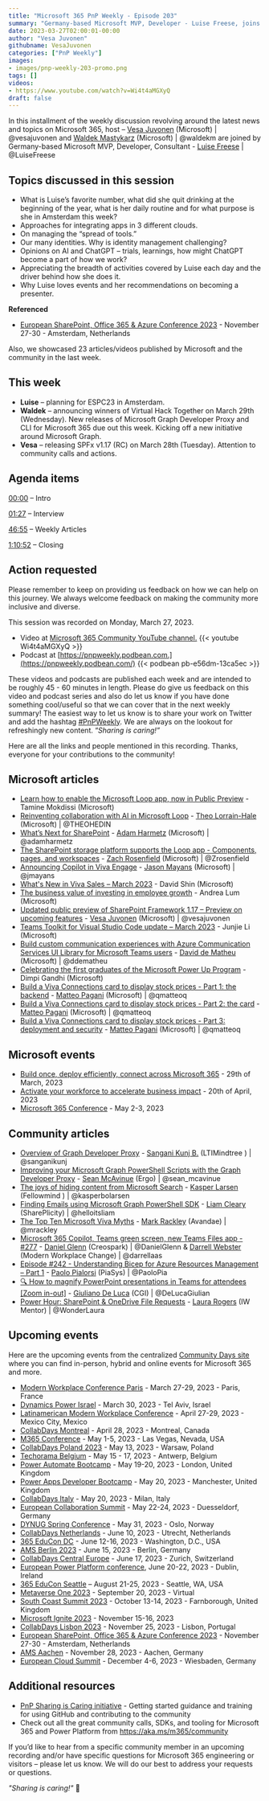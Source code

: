 ```yaml
---
title: "Microsoft 365 PnP Weekly - Episode 203"
summary: "Germany-based Microsoft MVP, Developer - Luise Freese, joins Microsoft’s Vesa Juvonen and Waldek Mastykarz in a discussion around integrating apps across clouds, opinions on AI and ChatGPT, the driving force behind Luisa’s ability to do so much, plus 23 articles/videos."
date: 2023-03-27T02:00:01-00:00
author: "Vesa Juvonen"
githubname: VesaJuvonen
categories: ["PnP Weekly"]
images:
- images/pnp-weekly-203-promo.png
tags: []
videos:
- https://www.youtube.com/watch?v=Wi4t4aMGXyQ
draft: false
---
```

 
In this installment of the weekly discussion revolving around the latest news and topics on Microsoft 365, host – [Vesa Juvonen](http://twitter.com/vesajuvonen) (Microsoft) | @vesajuvonen and [Waldek Mastykarz](http://twitter.com/waldekm) (Microsoft) | @waldekm are joined by Germany-based Microsoft MVP, Developer, Consultant - [Luise Freese](https://twitter.com/LuiseFreese) \| @LuiseFreese

## Topics discussed in this session

* What is Luise’s favorite number, what did she quit drinking at the beginning of the year, what is her daily routine and for what purpose is she in Amsterdam this week?
* Approaches for integrating apps in 3 different clouds.
* On managing the “spread of tools.”
* Our many identities. Why is identity management challenging?
* Opinions on AI and ChatGPT – trials, learnings, how might ChatGPT become a part of how we work?
* Appreciating the breadth of activities covered by Luise each day and the driver behind how she does it.
* Why Luise loves events and her recommendations on becoming a presenter.

**Referenced**

* [European SharePoint, Office 365 & Azure Conference 2023](https://www.sharepointeurope.com/) - November 27-30 - Amsterdam, Netherlands

Also, we showcased 23 articles/videos published by Microsoft and the community in the last week.

## This week

* **Luise** – planning for ESPC23 in Amsterdam.
* **Waldek** – announcing winners of Virtual Hack Together on March 29th (Wednesday). New releases of Microsoft Graph Developer Proxy and CLI for Microsoft 365 due out this week. Kicking off a new initiative around Microsoft Graph.
* **Vesa** – releasing SPFx v1.17 (RC) on March 28th (Tuesday). Attention to community calls and actions.

## Agenda items

[00:00](https://youtu.be/Wi4t4aMGXyQ?t=0) – Intro

[01:27](https://youtu.be/Wi4t4aMGXyQ?t=87) – Interview

[46:55](https://youtu.be/Wi4t4aMGXyQ?t=2815) – Weekly Articles

[1:10:52](https://youtu.be/Wi4t4aMGXyQ?t=4252) – Closing

## Action requested

Please remember to keep on providing us feedback on how we can help on this journey. We always welcome feedback on making the community more inclusive and diverse.

This session was recorded on Monday, March 27, 2023.

*   Video at [Microsoft 365 Community YouTube channel.](https://aka.ms/m365pnp-videos)
    {{< youtube Wi4t4aMGXyQ >}}
*   Podcast at [https://pnpweekly.podbean.com.](https://pnpweekly.podbean.com/) 
    {{< podbean pb-e56dm-13ca5ec >}}

These videos and podcasts are published each week and are intended to be roughly 45 - 60 minutes in length.  Please do give us feedback on this video and podcast series and also do let us know if you have done something cool/useful so that we can cover that in the next weekly summary! The easiest way to let us know is to share your work on Twitter and add the hashtag [#PnPWeekly](https://twitter.com/search?q=%23pnpweekly). We are always on the lookout for refreshingly new content. “_Sharing is caring!”_ 

Here are all the links and people mentioned in this recording. Thanks, everyone for your contributions to the community!

## Microsoft articles

* [Learn how to enable the Microsoft Loop app, now in Public Preview](https://techcommunity.microsoft.com/t5/microsoft-365-blog/learn-how-to-enable-the-microsoft-loop-app-now-in-public-preview/ba-p/3769013) - Tamine Mokdissi (Microsoft)
* [Reinventing collaboration with AI in Microsoft Loop](https://techcommunity.microsoft.com/t5/microsoft-365-blog/reinventing-collaboration-with-ai-in-microsoft-loop/ba-p/3769004) - [Theo Lorrain-Hale](https://twitter.com/THEOHEDIN) (Microsoft) | @THEOHEDIN
* [What’s Next for SharePoint](https://techcommunity.microsoft.com/t5/microsoft-sharepoint-blog/what-s-next-for-sharepoint/ba-p/3776866) - [Adam Harmetz](https://twitter.com/adamharmetz) (Microsoft) | @adamharmetz
* [The SharePoint storage platform supports the Loop app - Components, pages, and workspaces](https://techcommunity.microsoft.com/t5/microsoft-sharepoint-blog/the-sharepoint-storage-platform-supports-the-loop-app-components/ba-p/3772852) - [Zach Rosenfield](https://twitter.com/Zrosenfield) (Microsoft) | @Zrosenfield
* [Announcing Copilot in Viva Engage](https://techcommunity.microsoft.com/t5/microsoft-viva-blog/announcing-copilot-in-viva-engage/ba-p/3771323) - [Jason Mayans](https://twitter.com/jmayans) (Microsoft) | @jmayans
* [What's New in Viva Sales – March 2023](https://techcommunity.microsoft.com/t5/microsoft-viva-blog/what-s-new-in-viva-sales-march-2023/ba-p/3775271) - David Shin (Microsoft)
* [The business value of investing in employee growth](https://techcommunity.microsoft.com/t5/microsoft-viva-blog/the-business-value-of-investing-in-employee-growth/ba-p/3775929) - Andrea Lum (Microsoft)
* [Updated public preview of SharePoint Framework 1.17 – Preview on upcoming features](https://devblogs.microsoft.com/microsoft365dev/updated-public-preview-of-sharepoint-framework-1-17-preview-on-upcoming-features/) - [Vesa Juvonen](https://twitter.com/vesajuvonen) (Microsoft) | @vesajuvonen
* [Teams Toolkit for Visual Studio Code update – March 2023](https://devblogs.microsoft.com/microsoft365dev/teams-toolkit-for-visual-studio-code-update-march-2023/) - Junjie Li (Microsoft)
* [Build custom communication experiences with Azure Communication Services UI Library for Microsoft Teams users](https://devblogs.microsoft.com/microsoft365dev/build-custom-communication-experiences-with-azure-communication-services-ui-library-for-microsoft-teams-users/) - [David de Matheu](https://twitter.com/ddematheu) (Microsoft) | @ddematheu
* [Celebrating the first graduates of the Microsoft Power Up Program](https://powerapps.microsoft.com/blog/celebrating-the-first-graduates-of-the-microsoft-power-up-program/) - Dimpi Gandhi (Microsoft)
* [Build a Viva Connections card to display stock prices - Part 1: the backend](https://techcommunity.microsoft.com/t5/modern-work-app-consult-blog/build-a-viva-connections-card-to-display-stock-prices-part-1-the/ba-p/3773345) - [Matteo Pagani](https://twitter.com/qmatteoq) (Microsoft) | @qmatteoq
* [Build a Viva Connections card to display stock prices - Part 2: the card](https://techcommunity.microsoft.com/t5/modern-work-app-consult-blog/build-a-viva-connections-card-to-display-stock-prices-part-2-the/ba-p/3773938) - [Matteo Pagani](https://twitter.com/qmatteoq) (Microsoft) | @qmatteoq
* [Build a Viva Connections card to display stock prices - Part 3: deployment and security](https://techcommunity.microsoft.com/t5/modern-work-app-consult-blog/build-a-viva-connections-card-to-display-stock-prices-part-3/ba-p/3774021) - [Matteo Pagani](https://twitter.com/qmatteoq) (Microsoft) | @qmatteoq

## Microsoft events

* [Build once, deploy efficiently, connect across Microsoft 365](https://developer.microsoft.com/reactor/events/18556/) - 29th of March, 2023
* [Activate your workforce to accelerate business impact](https://msvivasummit.eventcore.com/?ocid=cmmsrsdhi5a&culture=en-us&country=us) - 20th of April, 2023
* [Microsoft 365 Conference](https://m365conf.com/) - May 2-3, 2023

## Community articles

* [Overview of Graph Developer Proxy](https://kunjsangani.com/2023/03/overview-graph-developer-proxy/) - [Sangani Kunj B.](https://twitter.com/sanganikunj) (LTIMindtree ) | @sanganikunj
* [Improving your Microsoft Graph PowerShell Scripts with the Graph Developer Proxy](https://seanmcavinue.net/2023/03/24/improving-your-microsoft-graph-powershell-scripts-with-the-graph-developer-proxy/) - [Sean McAvinue](https://twitter.com/sean_mcavinue) (Ergo) | @sean_mcavinue
* [The joys of hiding content from Microsoft Search](https://ms365thinking.blogspot.com/2023/03/the-joys-of-hiding-content-from.html) - [Kasper Larsen](https://twitter.com/kasperbolarsen) (Fellowmind ) | @kasperbolarsen
* [Finding Emails using Microsoft Graph PowerShell SDK](https://helloitsliam.com/2023/03/24/finding-emails-using-microsoft-graph-powershell-sdk/) - [Liam Cleary](https://twitter.com/helloitsliam) (SharePlicity) | @helloitsliam
* [The Top Ten Microsoft Viva Myths](https://markrackley.net/2023/03/19/the-top-ten-microsoft-viva-myths/) - [Mark Rackley](https://twitter.com/mrackley) (Avandae) | @mrackley
* [Microsoft 365 Copilot, Teams green screen, new Teams Files app - #277](https://www.messagecentershow.com/e/microsoft-365-copilot-teams-green-screen-new-teams-files-app-277/) - [Daniel Glenn](https://twitter.com/DanielGlenn) (Creospark) | @DanielGlenn & [Darrell Webster](https://twitter.com/darrellaas) (Modern Workplace Change) | @darrellaas
* [Episode #242 - Understanding Bicep for Azure Resources Management – Part 1](https://www.youtube.com/watch?v=VEJ3avhZa1Q) - [Paolo Pialorsi](https://twitter.com/PaoloPia) (PiaSys) | @PaoloPia
* [🔍 How to magnify PowerPoint presentations in Teams for attendees [Zoom in-out]](https://www.youtube.com/watch?v=Yq5JnALdFdg) - [Giuliano De Luca](https://twitter.com/DeLucaGiulian) (CGI) | @DeLucaGiulian
* [Power Hour: SharePoint & OneDrive File Requests](https://www.youtube.com/watch?v=jukhVSic3Fw) - [Laura Rogers](https://twitter.com/WonderLaura) (IW Mentor) | @WonderLaura

## Upcoming events

Here are the upcoming events from the centralized [Community Days site](https://communitydays.org/events?when=upcoming) where you can find in-person, hybrid and online events for Microsoft 365 and more.

* [Modern Workplace Conference Paris](https://modern-workplace.pro/) - March 27-29, 2023 - Paris, France
* [Dynamics Power Israel](https://www.communitydays.org/event/2023-03-30/dynamics-power-israel) - March 30, 2023 - Tel Aviv, Israel
* [Latinamerican Modern Workplace Conference](https://www.communitydays.org/event/2023-04-27/get-cslatam-conference-2023) - April 27-29, 2023 - Mexico City, Mexico
* [CollabDays Montreal](https://www.collabdays.org/2023-montreal/) - April 28, 2023 - Montreal, Canada
* [M365 Conference](https://m365conf.com/#!/) - May 1-5, 2023 - Las Vegas, Nevada, USA
* [CollabDays Poland 2023](https://www.communitydays.org/event/2023-05-13/collabdays-poland-2023) - May 13, 2023 - Warsaw, Poland
* [Techorama Belgium](https://www.techorama.be/) - May 15 - 17, 2023 - Antwerp, Belgium
* [Power Automate Bootcamp](https://www.communitydays.org/event/2023-05-19/power-automate-bootcamp-2023) - May 19-20, 2023 - London, United Kingdom
* [Power Apps Developer Bootcamp](https://www.communitydays.org/event/2023-05-20/power-apps-developer-bootcamp) - May 20, 2023 - Manchester, United Kingdom
* [CollabDays Italy](https://www.collabdays.org/2023-italy/) - May 20, 2023 - Milan, Italy
* [European Collaboration Summit](https://www.collabsummit.eu/) - May 22-24, 2023 - Duesseldorf, Germany
* [DYNUG Spring Conference](https://www.communitydays.org/event/2023-05-31/dynug-spring-conference) - May 31, 2023 - Oslo, Norway
* [CollabDays Netherlands](https://www.communitydays.org/event/2023-06-10/collabdays-netherlands-2023) - June 10, 2023 - Utrecht, Netherlands
* [365 EduCon DC](https://365educon.com/DC/) - June 12-16, 2023 - Washington, D.C., USA
* [AMS Berlin 2023](https://www.communitydays.org/event/2023-06-15/amsberlin-2023) - June 15, 2023 - Berlin, Germany
* [CollabDays Central Europe](https://www.collabdays.org/2023-ce/) - June 17, 2023 - Zurich, Switzerland
* [European Power Platform conference](https://www.sharepointeurope.com/european-power-platform-conference/), June 20-22, 2023 - Dublin, Ireland
* [365 EduCon Seattle](https://365educon.com/Seattle/) – August 21-25, 2023 - Seattle, WA, USA
* [Metaverse One 2023](https://www.communitydays.org/event/2023-09-20/metaverse-one-2023) - September 20, 2023 - Virtual
* [South Coast Summit 2023](https://www.southcoastsummit.com/) - October 13-14, 2023 - Farnborough, United Kingdom
* [Microsoft Ignite 2023](https://ignite.microsoft.com/) - November 15-16, 2023
* [CollabDays Lisbon 2023](https://www.collabdays.org/2023-lisbon/) - November 25, 2023 - Lisbon, Portugal
* [European SharePoint, Office 365 & Azure Conference 2023](https://www.sharepointeurope.com/) - November 27-30 - Amsterdam, Netherlands
* [AMS Aachen](https://www.communitydays.org/event/2023-11-28/ams-aachen) - November 28, 2023 - Aachen, Germany
* [European Cloud Summit](https://www.cloudsummit.eu/) - December 4-6, 2023 - Wiesbaden, Germany

## Additional resources

* [PnP Sharing is Caring initiative](https://aka.ms/sharing-is-caring) - Getting started guidance and training for using GitHub and contributing to the community
* Check out all the great community calls, SDKs, and tooling for Microsoft 365 and Power Platform from <https://aka.ms/m365/community>

If you’d like to hear from a specific community member in an upcoming recording and/or have specific questions for Microsoft 365 engineering or visitors – please let us know. We will do our best to address your requests or questions.

_"Sharing is caring!"_ 🧡


